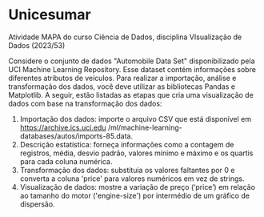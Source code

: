 # Unicesumar
 Atividade MAPA do curso Ciência de Dados, disciplina VIsualização de Dados (2023/53)

Considere o conjunto de dados "Automobile Data Set" disponibilizado pela UCI Machine Learning Repository. Esse dataset contém informações sobre diferentes atributos de veículos.
Para realizar a importação, análise e transformação dos dados, você deve utilizar as bibliotecas Pandas e Matplotlib. A seguir, estão listadas as etapas que cria uma visualização de dados com base na transformação dos dados:
1.	Importação dos dados: importe o arquivo CSV que está disponível em https://archive.ics.uci.edu /ml/machine-learning-databases/autos/imports-85.data.
2.	Descrição estatística: forneça informações como a contagem de registros, média, desvio padrão, valores mínimo e máximo e os quartis para cada coluna numérica.
3.	Transformação dos dados: substituia os valores faltantes por 0 e converta a coluna 'price' para valores numéricos em vez de strings.
4.	Visualização de dados: mostre a variação de preço (‘price’) em relação ao tamanho do motor ('engine-size') por intermédio de um gráfico de dispersão.

